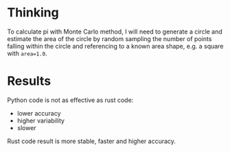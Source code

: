 # Thinking

To calculate pi with Monte Carlo method, I will need to generate a circle and estimate the area of the circle by random sampling the number of points falling within the circle and referencing to a known area shape, e.g. a square with `area=1.0`. 


# Results

Python code is not as effective as rust code:
 - lower accuracy
 - higher variability
 - slower

Rust code result is more stable, faster and higher accuracy.

